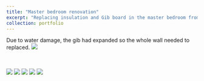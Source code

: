 ```yaml
---
title: "Master bedroom renovation"
excerpt: "Replacing insulation and Gib board in the master bedroom from water damage<br/><img src='/images/reno7.JPG'>"
collection: portfolio
---
```


Due to water damage, the gib had expanded so the whole wall needed to replaced.
<img src='/images/reno7.JPG'>

<br/>
<br/>

<img src='/images/reno1.JPG'>
<img src='/images/reno2.JPG'>
<img src='/images/reno3.JPG'>
<img src='/images/reno6.JPG'>
<img src='/images/reno7.JPG'>
